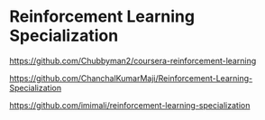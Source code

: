 # Reinforcement Learning Specialization


https://github.com/Chubbyman2/coursera-reinforcement-learning

https://github.com/ChanchalKumarMaji/Reinforcement-Learning-Specialization

https://github.com/imimali/reinforcement-learning-specialization